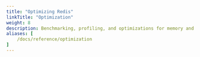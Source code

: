 ```yaml
---
title: "Optimizing Redis"
linkTitle: "Optimization"
weight: 8
description: Benchmarking, profiling, and optimizations for memory and latency
aliases: [
    /docs/reference/optimization
]
---
```

